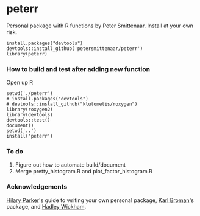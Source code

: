 # peterr
Personal package with R functions by Peter Smittenaar. Install at your own risk. 

```
install.packages("devtools")
devtools::install_github('petersmittenaar/peterr')
library(peterr)
```

### How to build and test after adding new function
Open up R

```
setwd('./peterr')
# install.packages("devtools")
# devtools::install_github("klutometis/roxygen")
library(roxygen2)
library(devtools)
devtools::test()
document()
setwd('..')
install('peterr')
```

### To do
1. Figure out how to automate build/document
2. Merge pretty_histogram.R and plot_factor_histogram.R

### Acknowledgements
[Hilary Parker](https://hilaryparker.com/2014/04/29/writing-an-r-package-from-scratch/)'s guide to writing your own personal package, [Karl Broman](https://github.com/kbroman/broman)'s package, and [Hadley Wickham](http://r-pkgs.had.co.nz/). 